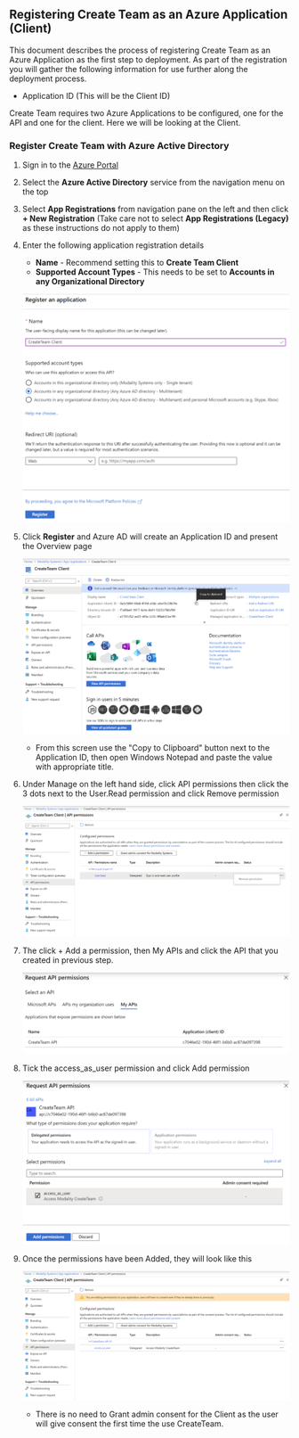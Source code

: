 ## Registering Create Team as an Azure Application (Client)
This document describes the process of registering Create Team as an Azure Application as the first step to deployment.  As part of the registration you will gather the following information for use further along the deployment process.
   * Application ID (This will be the Client ID)

Create Team requires two Azure Applications to be configured, one for the API and one for the client. Here we will be looking at the Client.

### Register Create Team with Azure Active Directory
1. Sign in to the [Azure Portal](https://portal.azure.com)
1. Select the **Azure Active Directory** service from the navigation menu on the top
1. Select **App Registrations** from navigation pane on the left and then click **+ New Registration** (Take care not to select **App Registrations (Legacy)** as these instructions do not apply to them)
1. Enter the following application registration details
   * **Name** - Recommend setting this to **Create Team Client**
   * **Supported Account Types** - This needs to be set to **Accounts in any Organizational Directory**

   ![RegisterApplicationC01](../images/customerHosted/registerapplicationC01.png)

1. Click **Register** and Azure AD will create an Application ID and present the Overview page

   ![RegisterApplicationC02](../images/customerHosted/registerapplicationC02.png)

   * From this screen use the "Copy to Clipboard" button next to the Application ID, then open Windows Notepad and paste the value with appropriate title.

1. Under Manage on the left hand side, click API permissions then click the 3 dots next to the User.Read permission and click Remove permission

   ![RegisterApplicationC03](../images/customerHosted/registerapplicationC03.png)

1. The click + Add a permission, then My APIs and click the API that you created in previous step.

   ![RegisterApplicationC04](../images/customerHosted/registerapplicationC04.png)

1. Tick the access_as_user permission and click Add permission

   ![RegisterApplicationC05](../images/customerHosted/registerapplicationC05.png)

1. Once the permissions have been Added, they will look like this

   ![RegisterApplicationC06](../images/customerHosted/registerapplicationC06.png)

   * There is no need to Grant admin consent for the Client as the user will give consent the first time the use CreateTeam.